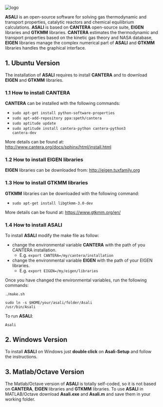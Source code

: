 ![logo](https://github.com/srebughini/ASALI/blob/master/Ubuntu/images/Logo.png)

**ASALI** is an open-source software for solving gas thermodynamic and transport properties, catalytic reactors and chemical equilibrium calculations.
**ASALI** is based on **CANTERA** open-source suite, **EIGEN** libraries and **GTKMM** libraries. **CANTERA** estimates the thermodynamic and transport properties based on the kinetic gas theory and NASA database, **EIGEN** libraries manage the complex numerical part of **ASALI** and **GTKMM** libraries handles the graphical interface.

## 1. Ubuntu Version
The installation of **ASALI** requires to install **CANTERA** and to download **EIGEN** and **GTKMM** libraries.

### 1.1 How to install CANTERA
**CANTERA** can be installed with the following commands:  
* <code>sudo apt-get install python-software-properties</code>
* <code>sudo apt-add-repository ppa:speth/cantera</code>
* <code>sudo aptitude update</code>
* <code>sudo aptitude install cantera-python cantera-python3 cantera-dev</code>

More details can be found at: http://www.cantera.org/docs/sphinx/html/install.html

### 1.2 How to install EIGEN libraries
**EIGEN** libraries can be downloaded from: http://eigen.tuxfamily.org

### 1.3 How to install GTKMM libraries
**GTKMM** libraries can be downloaded with the following command:
* <code>sudo apt-get install libgtkmm-3.0-dev</code>

More details can be found at: https://www.gtkmm.org/en/

### 1.4 How to install ASALI
To install **ASALI** modify the make file as follow:
* change the environmental variable **CANTERA** with the path of you CANTERA installation.
  * E.g. <code>export CANTERA=/my/cantera/installation</code>
* change the environmental variable **EIGEN** with the path of your EIGEN libraries.
  * E.g. <code>export EIGEN=/my/eigen/libraries</code>

Once you have changed the environmental variables, run the following commands:

<code>./make.sh</code>

<code>sudo ln -s $HOME/your/asali/folder/Asali /usr/bin/Asali</code>

To run **ASALI**:

<code>Asali</code>

## 2. Windows Version
To install **ASALI** on Windows just **double click** on **Asali-Setup** and follow the instructions.

## 3. Matlab/Octave Version
The Matlab/Octave version of **ASALI** is totally self-coded, so it is not based on **CANTERA**, **EIGEN** libraries and **GTKMM** libraries.
To use **ASALI** in MATLAB/Octave download **Asali.exe** and **Asali.m** and save them in your working folder.
